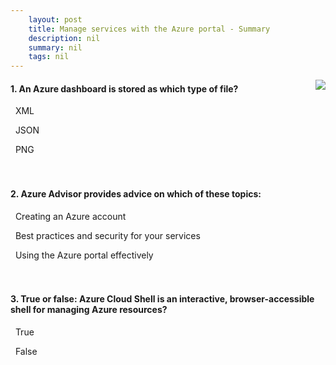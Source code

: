 ```yaml
---
    layout: post
    title: Manage services with the Azure portal - Summary
    description: nil
    summary: nil
    tags: nil
---
```



 <a target="_blank" href="https://docs.microsoft.com/en-us/learn/modules/tour-azure-portal/9-summary/"><i class="fas fa-external-link-alt"></i> </a>
 <img align="right" src="https://docs.microsoft.com/en-us/learn/achievements/tour-azure-portal-features.svg">
####  1. An Azure dashboard is stored as which type of file?


<i class='far fa-square'></i> &nbsp;&nbsp;XML

<i class='fas fa-check-square' style='color: Dodgerblue;'></i> &nbsp;&nbsp;JSON

<i class='far fa-square'></i> &nbsp;&nbsp;PNG
<br />
<br />
<br />

####  2. Azure Advisor provides advice on which of these topics:


<i class='far fa-square'></i> &nbsp;&nbsp;Creating an Azure account

<i class='fas fa-check-square' style='color: Dodgerblue;'></i> &nbsp;&nbsp;Best practices and security for your services

<i class='far fa-square'></i> &nbsp;&nbsp;Using the Azure portal effectively
<br />
<br />
<br />

####  3. True or false: Azure Cloud Shell is an interactive, browser-accessible shell for managing Azure resources?


<i class='fas fa-check-square' style='color: Dodgerblue;'></i> &nbsp;&nbsp;True

<i class='far fa-square'></i> &nbsp;&nbsp;False
<br />
<br />
<br />
